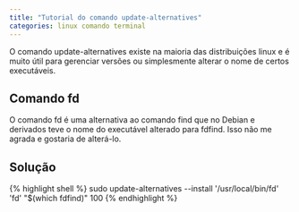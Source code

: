 ```yaml
---
title: "Tutorial do comando update-alternatives"
categories: linux comando terminal
---
```


O comando update-alternatives existe na maioria das distribuições linux e é muito útil para gerenciar
versões ou simplesmente alterar o nome de certos executáveis.

## Comando fd

O comando fd é uma alternativa ao comando find que no Debian e derivados teve o nome do executável alterado
para fdfind. Isso não me agrada e gostaria de alterá-lo.

## Solução

{% highlight shell %}
sudo update-alternatives --install '/usr/local/bin/fd' 'fd' "$(which fdfind)" 100
{% endhighlight %}